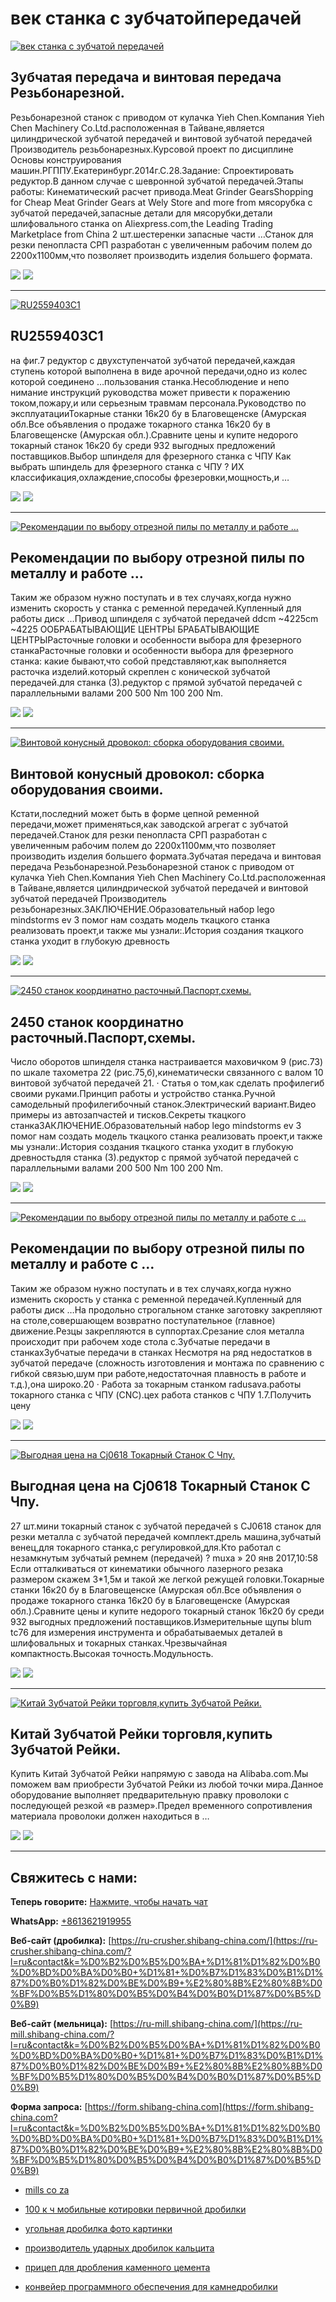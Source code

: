 # век станка с зубчатой ​​передачей

<a href="https://swt.shibang-china.com/?l=ru&img&k=%D0%B2%D0%B5%D0%BA+%D1%81%D1%82%D0%B0%D0%BD%D0%BA%D0%B0+%D1%81+%D0%B7%D1%83%D0%B1%D1%87%D0%B0%D1%82%D0%BE%D0%B9+%E2%80%8B%E2%80%8B%D0%BF%D0%B5%D1%80%D0%B5%D0%B4%D0%B0%D1%87%D0%B5%D0%B9" target="_blank">![век станка с зубчатой ​​передачей](http://static.shibang-china.com/all-800x300/390.jpg)</a>

## Зубчатая передача и винтовая передача Резьбонарезной.
Резьбонарезной станок с приводом от кулачка Yieh Chen.Компания Yieh Chen Machinery Co.Ltd.расположенная в Тайване,является цилиндрической зубчатой передачей и винтовой зубчатой передачей Производитель резьбонарезных.Курсовой проект по дисциплине Основы конструирования машин.РГППУ.Екатеринбург.2014г.С.28.Задание: Спроектировать редуктор.В данном случае с шевронной зубчатой передачей.Этапы работы: Кинематический расчет привода.Meat Grinder GearsShopping for Cheap Meat Grinder Gears at Wely Store and more from мясорубка с зубчатой передачей,запасные детали для мясорубки,детали шлифовального станка on Aliexpress.com,the Leading Trading Marketplace from China 2 шт.шестеренки запасные части …Станок для резки пенопласта СРП разработан с увеличенным рабочим полем до 2200х1100мм,что позволяет производить изделия большего формата.


<a href="https://whatsapp.shibangsoft.com/WhatsApp.php" target="_blank" title="WhatsApp">![](http://static.shibang-china.com/icon/whatsapp.png)</a> <a href="https://swt.shibang-china.com/?l=ru&icon&k=%D0%B2%D0%B5%D0%BA+%D1%81%D1%82%D0%B0%D0%BD%D0%BA%D0%B0+%D1%81+%D0%B7%D1%83%D0%B1%D1%87%D0%B0%D1%82%D0%BE%D0%B9+%E2%80%8B%E2%80%8B%D0%BF%D0%B5%D1%80%D0%B5%D0%B4%D0%B0%D1%87%D0%B5%D0%B9" target="_blank">![](http://static.shibang-china.com/icon/chat-ru.png)</a>

---

<a href="https://swt.shibang-china.com/?l=ru&img&k=%D0%B2%D0%B5%D0%BA+%D1%81%D1%82%D0%B0%D0%BD%D0%BA%D0%B0+%D1%81+%D0%B7%D1%83%D0%B1%D1%87%D0%B0%D1%82%D0%BE%D0%B9+%E2%80%8B%E2%80%8B%D0%BF%D0%B5%D1%80%D0%B5%D0%B4%D0%B0%D1%87%D0%B5%D0%B9" target="_blank">![RU2559403C1](http://static.shibang-china.com/all-800x300/624.jpg)</a>

## RU2559403C1
на фиг.7 редуктор с двухступенчатой зубчатой передачей,каждая ступень которой выполнена в виде арочной передачи,одно из колес которой соединено …пользования станка.Несоблюдение и непо нимание инструкций руководства может привести к поражению током,пожару,и или серьезным травмам персонала.Руководство по эксплуатацииТокарные станки 16к20 бу в Благовещенске (Амурская обл.Все объявления о продаже токарного станка 16к20 бу в Благовещенске (Амурская обл.).Сравните цены и купите недорого токарный станок 16к20 бу среди 932 выгодных предложений поставщиков.Выбор шпинделя для фрезерного станка с ЧПУ Как выбрать шпиндель для фрезерного станка с ЧПУ ? ИХ классификация,охлаждение,способы фрезеровки,мощность,и …


<a href="https://whatsapp.shibangsoft.com/WhatsApp.php" target="_blank" title="WhatsApp">![](http://static.shibang-china.com/icon/whatsapp.png)</a> <a href="https://swt.shibang-china.com/?l=ru&icon&k=%D0%B2%D0%B5%D0%BA+%D1%81%D1%82%D0%B0%D0%BD%D0%BA%D0%B0+%D1%81+%D0%B7%D1%83%D0%B1%D1%87%D0%B0%D1%82%D0%BE%D0%B9+%E2%80%8B%E2%80%8B%D0%BF%D0%B5%D1%80%D0%B5%D0%B4%D0%B0%D1%87%D0%B5%D0%B9" target="_blank">![](http://static.shibang-china.com/icon/chat-ru.png)</a>

---

<a href="https://swt.shibang-china.com/?l=ru&img&k=%D0%B2%D0%B5%D0%BA+%D1%81%D1%82%D0%B0%D0%BD%D0%BA%D0%B0+%D1%81+%D0%B7%D1%83%D0%B1%D1%87%D0%B0%D1%82%D0%BE%D0%B9+%E2%80%8B%E2%80%8B%D0%BF%D0%B5%D1%80%D0%B5%D0%B4%D0%B0%D1%87%D0%B5%D0%B9" target="_blank">![Рекомендации по выбору отрезной пилы по металлу и работе …](http://static.shibang-china.com/all-800x300/1195.jpg)</a>

## Рекомендации по выбору отрезной пилы по металлу и работе …
Таким же образом нужно поступать и в тех случаях,когда нужно изменить скорость у станка с ременной передачей.Купленный для работы диск …Привод шпинделя с зубчатой передачей ddcm ~4225cm ~4225 ООБРАБАТЫВАЮЩИЕ ЦЕНТРЫ БРАБАТЫВАЮЩИЕ ЦЕНТРЫРасточные головки и особенности выбора для фрезерного станкаРасточные головки и особенности выбора для фрезерного станка: какие бывают,что собой представляют,как выполняется расточка изделий.который скреплен с конической зубчатой передачей.для станка (3).редуктор с прямой зубчатой передачей с параллельными валами 200 500 Nm 100 200 Nm.


<a href="https://whatsapp.shibangsoft.com/WhatsApp.php" target="_blank" title="WhatsApp">![](http://static.shibang-china.com/icon/whatsapp.png)</a> <a href="https://swt.shibang-china.com/?l=ru&icon&k=%D0%B2%D0%B5%D0%BA+%D1%81%D1%82%D0%B0%D0%BD%D0%BA%D0%B0+%D1%81+%D0%B7%D1%83%D0%B1%D1%87%D0%B0%D1%82%D0%BE%D0%B9+%E2%80%8B%E2%80%8B%D0%BF%D0%B5%D1%80%D0%B5%D0%B4%D0%B0%D1%87%D0%B5%D0%B9" target="_blank">![](http://static.shibang-china.com/icon/chat-ru.png)</a>

---

<a href="https://swt.shibang-china.com/?l=ru&img&k=%D0%B2%D0%B5%D0%BA+%D1%81%D1%82%D0%B0%D0%BD%D0%BA%D0%B0+%D1%81+%D0%B7%D1%83%D0%B1%D1%87%D0%B0%D1%82%D0%BE%D0%B9+%E2%80%8B%E2%80%8B%D0%BF%D0%B5%D1%80%D0%B5%D0%B4%D0%B0%D1%87%D0%B5%D0%B9" target="_blank">![Винтовой конусный дровокол: сборка оборудования своими.](http://static.shibang-china.com/all-800x300/1185.jpg)</a>

## Винтовой конусный дровокол: сборка оборудования своими.
Кстати,последний может быть в форме цепной ременной передачи,может применяться,как заводской агрегат с зубчатой передачей.Станок для резки пенопласта СРП разработан с увеличенным рабочим полем до 2200х1100мм,что позволяет производить изделия большего формата.Зубчатая передача и винтовая передача Резьбонарезной.Резьбонарезной станок с приводом от кулачка Yieh Chen.Компания Yieh Chen Machinery Co.Ltd.расположенная в Тайване,является цилиндрической зубчатой передачей и винтовой зубчатой передачей Производитель резьбонарезных.ЗАКЛЮЧЕНИЕ.Образовательный набор lego mindstorms ev 3 помог нам создать модель ткацкого станка реализовать проект,и также мы узнали:.История создания ткацкого станка уходит в глубокую древность


<a href="https://whatsapp.shibangsoft.com/WhatsApp.php" target="_blank" title="WhatsApp">![](http://static.shibang-china.com/icon/whatsapp.png)</a> <a href="https://swt.shibang-china.com/?l=ru&icon&k=%D0%B2%D0%B5%D0%BA+%D1%81%D1%82%D0%B0%D0%BD%D0%BA%D0%B0+%D1%81+%D0%B7%D1%83%D0%B1%D1%87%D0%B0%D1%82%D0%BE%D0%B9+%E2%80%8B%E2%80%8B%D0%BF%D0%B5%D1%80%D0%B5%D0%B4%D0%B0%D1%87%D0%B5%D0%B9" target="_blank">![](http://static.shibang-china.com/icon/chat-ru.png)</a>

---

<a href="https://swt.shibang-china.com/?l=ru&img&k=%D0%B2%D0%B5%D0%BA+%D1%81%D1%82%D0%B0%D0%BD%D0%BA%D0%B0+%D1%81+%D0%B7%D1%83%D0%B1%D1%87%D0%B0%D1%82%D0%BE%D0%B9+%E2%80%8B%E2%80%8B%D0%BF%D0%B5%D1%80%D0%B5%D0%B4%D0%B0%D1%87%D0%B5%D0%B9" target="_blank">![2450 станок координатно расточный.Паспорт,схемы.](http://static.shibang-china.com/all-800x300/1451.jpg)</a>

## 2450 станок координатно расточный.Паспорт,схемы.
Число оборотов шпинделя станка настраивается маховичком 9 (рис.73) по шкале тахометра 22 (рис.75,б),кинематически связанного с валом 10 винтовой зубчатой передачей 21.&nbsp;&#0183;&#32;Статья о том,как сделать профилегиб своими руками.Принцип работы и устройство станка.Ручной самодельный профилегибочный станок.Электрический вариант.Видео примеры из автозапчастей и тисков.Секреты ткацкого станкаЗАКЛЮЧЕНИЕ.Образовательный набор lego mindstorms ev 3 помог нам создать модель ткацкого станка реализовать проект,и также мы узнали:.История создания ткацкого станка уходит в глубокую древностьдля станка (3).редуктор с прямой зубчатой передачей с параллельными валами 200 500 Nm 100 200 Nm.


<a href="https://whatsapp.shibangsoft.com/WhatsApp.php" target="_blank" title="WhatsApp">![](http://static.shibang-china.com/icon/whatsapp.png)</a> <a href="https://swt.shibang-china.com/?l=ru&icon&k=%D0%B2%D0%B5%D0%BA+%D1%81%D1%82%D0%B0%D0%BD%D0%BA%D0%B0+%D1%81+%D0%B7%D1%83%D0%B1%D1%87%D0%B0%D1%82%D0%BE%D0%B9+%E2%80%8B%E2%80%8B%D0%BF%D0%B5%D1%80%D0%B5%D0%B4%D0%B0%D1%87%D0%B5%D0%B9" target="_blank">![](http://static.shibang-china.com/icon/chat-ru.png)</a>

---

<a href="https://swt.shibang-china.com/?l=ru&img&k=%D0%B2%D0%B5%D0%BA+%D1%81%D1%82%D0%B0%D0%BD%D0%BA%D0%B0+%D1%81+%D0%B7%D1%83%D0%B1%D1%87%D0%B0%D1%82%D0%BE%D0%B9+%E2%80%8B%E2%80%8B%D0%BF%D0%B5%D1%80%D0%B5%D0%B4%D0%B0%D1%87%D0%B5%D0%B9" target="_blank">![Рекомендации по выбору отрезной пилы по металлу и работе с …](http://static.shibang-china.com/all-800x300/1473.jpg)</a>

## Рекомендации по выбору отрезной пилы по металлу и работе с …
Таким же образом нужно поступать и в тех случаях,когда нужно изменить скорость у станка с ременной передачей.Купленный для работы диск …На продольно строгальном станке заготовку закрепляют на столе,совершающем возвратно поступательное (главное) движение.Резцы закрепляются в суппортах.Срезание слоя металла происходит при рабочем ходе стола с.Зубчатые передачи в станкахЗубчатые передачи в станках Несмотря на ряд недостатков в зубчатой передаче (сложность изготовления и монтажа по сравнению с гибкой связью,шум при работе,недостаточная плавность в работе и т.д.),она широко.20 &#183; Работа за токарным станком radusava.работы токарного станка с ЧПУ (CNC).цех работа станков с ЧПУ 1.7.Получить цену


<a href="https://whatsapp.shibangsoft.com/WhatsApp.php" target="_blank" title="WhatsApp">![](http://static.shibang-china.com/icon/whatsapp.png)</a> <a href="https://swt.shibang-china.com/?l=ru&icon&k=%D0%B2%D0%B5%D0%BA+%D1%81%D1%82%D0%B0%D0%BD%D0%BA%D0%B0+%D1%81+%D0%B7%D1%83%D0%B1%D1%87%D0%B0%D1%82%D0%BE%D0%B9+%E2%80%8B%E2%80%8B%D0%BF%D0%B5%D1%80%D0%B5%D0%B4%D0%B0%D1%87%D0%B5%D0%B9" target="_blank">![](http://static.shibang-china.com/icon/chat-ru.png)</a>

---

<a href="https://swt.shibang-china.com/?l=ru&img&k=%D0%B2%D0%B5%D0%BA+%D1%81%D1%82%D0%B0%D0%BD%D0%BA%D0%B0+%D1%81+%D0%B7%D1%83%D0%B1%D1%87%D0%B0%D1%82%D0%BE%D0%B9+%E2%80%8B%E2%80%8B%D0%BF%D0%B5%D1%80%D0%B5%D0%B4%D0%B0%D1%87%D0%B5%D0%B9" target="_blank">![Выгодная цена на Cj0618 Токарный Станок С Чпу.](http://static.shibang-china.com/all-800x300/1474.jpg)</a>

## Выгодная цена на Cj0618 Токарный Станок С Чпу.
27 шт.мини токарный станок с зубчатой передачей s CJ0618 станок для резки металла с зубчатой передачей комплект.дрель машина,зубчатый венец,для токарного станка,с регулировкой,для.Кто работал с незамкнутым зубчатый ремнем (передачей) ? muxa &#187; 20 янв 2017,10:58 Если отталкиваться от кинематики обычного лазерного резака размером скажем 3*1,5м и такой же легкой режущей головки.Токарные станки 16к20 бу в Благовещенске (Амурская обл.Все объявления о продаже токарного станка 16к20 бу в Благовещенске (Амурская обл.).Сравните цены и купите недорого токарный станок 16к20 бу среди 932 выгодных предложений поставщиков.Измерительные щупы blum tc76 для измерения инструмента и обрабатываемых деталей в шлифовальных и токарных станках.Чрезвычайная компактность.Высокая точность.Модульность.


<a href="https://whatsapp.shibangsoft.com/WhatsApp.php" target="_blank" title="WhatsApp">![](http://static.shibang-china.com/icon/whatsapp.png)</a> <a href="https://swt.shibang-china.com/?l=ru&icon&k=%D0%B2%D0%B5%D0%BA+%D1%81%D1%82%D0%B0%D0%BD%D0%BA%D0%B0+%D1%81+%D0%B7%D1%83%D0%B1%D1%87%D0%B0%D1%82%D0%BE%D0%B9+%E2%80%8B%E2%80%8B%D0%BF%D0%B5%D1%80%D0%B5%D0%B4%D0%B0%D1%87%D0%B5%D0%B9" target="_blank">![](http://static.shibang-china.com/icon/chat-ru.png)</a>

---

<a href="https://swt.shibang-china.com/?l=ru&img&k=%D0%B2%D0%B5%D0%BA+%D1%81%D1%82%D0%B0%D0%BD%D0%BA%D0%B0+%D1%81+%D0%B7%D1%83%D0%B1%D1%87%D0%B0%D1%82%D0%BE%D0%B9+%E2%80%8B%E2%80%8B%D0%BF%D0%B5%D1%80%D0%B5%D0%B4%D0%B0%D1%87%D0%B5%D0%B9" target="_blank">![Китай Зубчатой Рейки торговля,купить Зубчатой Рейки.](http://static.shibang-china.com/all-800x300/141.jpg)</a>

## Китай Зубчатой Рейки торговля,купить Зубчатой Рейки.
Купить Китай Зубчатой Рейки напрямую с завода на Alibaba.com.Мы поможем вам приобрести Зубчатой Рейки из любой точки мира.Данное оборудование выполняет предварительную правку проволоки с последующей резкой &#171;в размер&#187;.Предел временного сопротивления материала проволоки должен находиться в …

<a href="https://whatsapp.shibangsoft.com/WhatsApp.php" target="_blank" title="WhatsApp">![](http://static.shibang-china.com/icon/whatsapp.png)</a> <a href="https://swt.shibang-china.com/?l=ru&icon&k=%D0%B2%D0%B5%D0%BA+%D1%81%D1%82%D0%B0%D0%BD%D0%BA%D0%B0+%D1%81+%D0%B7%D1%83%D0%B1%D1%87%D0%B0%D1%82%D0%BE%D0%B9+%E2%80%8B%E2%80%8B%D0%BF%D0%B5%D1%80%D0%B5%D0%B4%D0%B0%D1%87%D0%B5%D0%B9" target="_blank">![](http://static.shibang-china.com/icon/chat-ru.png)</a>

---
## Свяжитесь с нами:

**Теперь говорите:** [Нажмите, чтобы начать чат](https://swt.shibang-china.com?l=ru&contact&k=%D0%B2%D0%B5%D0%BA+%D1%81%D1%82%D0%B0%D0%BD%D0%BA%D0%B0+%D1%81+%D0%B7%D1%83%D0%B1%D1%87%D0%B0%D1%82%D0%BE%D0%B9+%E2%80%8B%E2%80%8B%D0%BF%D0%B5%D1%80%D0%B5%D0%B4%D0%B0%D1%87%D0%B5%D0%B9)

**WhatsApp:**  [+8613621919955](https://whatsapp.shibangsoft.com/WhatsApp.php)

**Веб-сайт (дробилка):** [https://ru-crusher.shibang-china.com/](https://ru-crusher.shibang-china.com/?l=ru&contact&k=%D0%B2%D0%B5%D0%BA+%D1%81%D1%82%D0%B0%D0%BD%D0%BA%D0%B0+%D1%81+%D0%B7%D1%83%D0%B1%D1%87%D0%B0%D1%82%D0%BE%D0%B9+%E2%80%8B%E2%80%8B%D0%BF%D0%B5%D1%80%D0%B5%D0%B4%D0%B0%D1%87%D0%B5%D0%B9)

**Веб-сайт (мельница):** [https://ru-mill.shibang-china.com/](https://ru-mill.shibang-china.com/?l=ru&contact&k=%D0%B2%D0%B5%D0%BA+%D1%81%D1%82%D0%B0%D0%BD%D0%BA%D0%B0+%D1%81+%D0%B7%D1%83%D0%B1%D1%87%D0%B0%D1%82%D0%BE%D0%B9+%E2%80%8B%E2%80%8B%D0%BF%D0%B5%D1%80%D0%B5%D0%B4%D0%B0%D1%87%D0%B5%D0%B9)

**Форма запроса:** [https://form.shibang-china.com](https://form.shibang-china.com?l=ru&contact&k=%D0%B2%D0%B5%D0%BA+%D1%81%D1%82%D0%B0%D0%BD%D0%BA%D0%B0+%D1%81+%D0%B7%D1%83%D0%B1%D1%87%D0%B0%D1%82%D0%BE%D0%B9+%E2%80%8B%E2%80%8B%D0%BF%D0%B5%D1%80%D0%B5%D0%B4%D0%B0%D1%87%D0%B5%D0%B9)

* [mills co za](../125/mills%20co%20za.md)

* [100 к  ч мобильные котировки первичной дробилки](../122/100%20%D0%BA%20%20%D1%87%20%D0%BC%D0%BE%D0%B1%D0%B8%D0%BB%D1%8C%D0%BD%D1%8B%D0%B5%20%D0%BA%D0%BE%D1%82%D0%B8%D1%80%D0%BE%D0%B2%D0%BA%D0%B8%20%D0%BF%D0%B5%D1%80%D0%B2%D0%B8%D1%87%D0%BD%D0%BE%D0%B9%20%D0%B4%D1%80%D0%BE%D0%B1%D0%B8%D0%BB%D0%BA%D0%B8.md)

* [угольная дробилка фото картинки](../125/%D1%83%D0%B3%D0%BE%D0%BB%D1%8C%D0%BD%D0%B0%D1%8F%20%D0%B4%D1%80%D0%BE%D0%B1%D0%B8%D0%BB%D0%BA%D0%B0%20%D1%84%D0%BE%D1%82%D0%BE%20%D0%BA%D0%B0%D1%80%D1%82%D0%B8%D0%BD%D0%BA%D0%B8.md)

* [производитель ударных дробилок кальцита](../123/%D0%BF%D1%80%D0%BE%D0%B8%D0%B7%D0%B2%D0%BE%D0%B4%D0%B8%D1%82%D0%B5%D0%BB%D1%8C%20%D1%83%D0%B4%D0%B0%D1%80%D0%BD%D1%8B%D1%85%20%D0%B4%D1%80%D0%BE%D0%B1%D0%B8%D0%BB%D0%BE%D0%BA%20%D0%BA%D0%B0%D0%BB%D1%8C%D1%86%D0%B8%D1%82%D0%B0.md)

* [прицеп для дробления каменного цемента](../122/%D0%BF%D1%80%D0%B8%D1%86%D0%B5%D0%BF%20%D0%B4%D0%BB%D1%8F%20%D0%B4%D1%80%D0%BE%D0%B1%D0%BB%D0%B5%D0%BD%D0%B8%D1%8F%20%D0%BA%D0%B0%D0%BC%D0%B5%D0%BD%D0%BD%D0%BE%D0%B3%D0%BE%20%D1%86%D0%B5%D0%BC%D0%B5%D0%BD%D1%82%D0%B0.md)

* [конвейер программного обеспечения для камнедробилки](../123/%D0%BA%D0%BE%D0%BD%D0%B2%D0%B5%D0%B9%D0%B5%D1%80%20%D0%BF%D1%80%D0%BE%D0%B3%D1%80%D0%B0%D0%BC%D0%BC%D0%BD%D0%BE%D0%B3%D0%BE%20%D0%BE%D0%B1%D0%B5%D1%81%D0%BF%D0%B5%D1%87%D0%B5%D0%BD%D0%B8%D1%8F%20%D0%B4%D0%BB%D1%8F%20%D0%BA%D0%B0%D0%BC%D0%BD%D0%B5%D0%B4%D1%80%D0%BE%D0%B1%D0%B8%D0%BB%D0%BA%D0%B8.md)